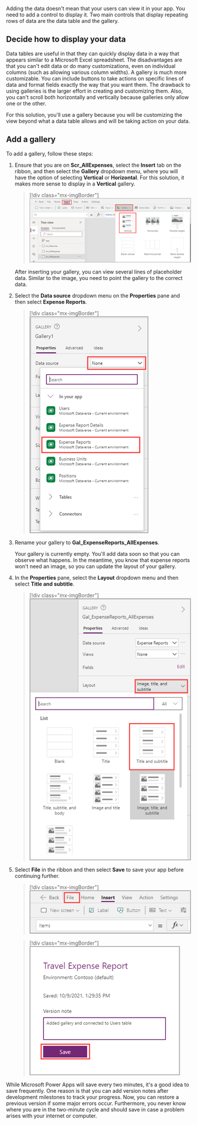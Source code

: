 Adding the data doesn't mean that your users can view it in your app. You need to add a control to display it. Two main controls that display repeating rows of data are the data table and the gallery.

## Decide how to display your data

Data tables are useful in that they can quickly display data in a way that appears similar to a Microsoft Excel spreadsheet. The disadvantages are that you can't edit data or do many customizations, even on individual columns (such as allowing various column widths). A gallery is much more customizable. You can include buttons to take actions on specific lines of data and format fields exactly the way that you want them. The drawback to using galleries is the larger effort in creating and customizing them. Also, you can't scroll both horizontally and vertically because galleries only allow one or the other.

For this solution, you'll use a gallery because you will be customizing the view beyond what a data table allows and will be taking action on your data.

## Add a gallery

To add a gallery, follow these steps:

1. Ensure that you are on **Scr_AllExpenses**, select the **Insert** tab on the ribbon, and then select the **Gallery** dropdown menu, where you will have the option of selecting **Vertical** or **Horizontal**. For this solution, it makes more sense to display in a **Vertical** gallery.

   > [!div class="mx-imgBorder"]
   > [![Screenshot of the Insert tab with the Gallery dropdown menu selected and the Vertical option highlighted.](../media/vertical.png)](../media/vertical.png#lightbox)

    After inserting your gallery, you can view several lines of placeholder data. Similar to the image, you need to point the gallery to the correct data.

1. Select the **Data source** dropdown menu on the **Properties** pane and then select **Expense Reports**.

   > [!div class="mx-imgBorder"]
   > [![Screenshot of the Data source dropdown menu and Expense Reports highlighted.](../media/expense.png)](../media/expense.png#lightbox)

1. Rename your gallery to **Gal_ExpenseReports_AllExpenses**.

    Your gallery is currently empty. You'll add data soon so that you can observe what happens. In the meantime, you know that expense reports won't need an image, so you can update the layout of your gallery.

1. In the **Properties** pane, select the **Layout** dropdown menu and then select **Title and subtitle**.

   > [!div class="mx-imgBorder"]
   > [![Screenshot of the Layout dropdown menu, showing the Title and subtitle option highlighted.](../media/layout.png)](../media/layout.png#lightbox)

1. Select **File** in the ribbon and then select **Save** to save your app before continuing further.

   > [!div class="mx-imgBorder"]
   > [![Screenshot of the ribbon with File highlighted.](../media/file.png)](../media/file.png#lightbox)

   > [!div class="mx-imgBorder"]
   > [![Screenshot of the Travel Expense Report with version notes and the option to save date with the Save button highlighted.](../media/save.png)](../media/save.png#lightbox)

While Microsoft Power Apps will save every two minutes, it's a good idea to save frequently. One reason is that you can add version notes after development milestones to track your progress. Now, you can restore a previous version if some major errors occur. Furthermore, you never know where you are in the two-minute cycle and should save in case a problem arises with your internet or computer.
